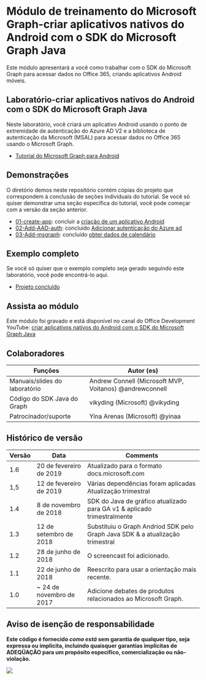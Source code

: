 # <a name="microsoft-graph-training-module---build-android-native-apps-with-the-microsoft-graph-java-sdk"></a>Módulo de treinamento do Microsoft Graph-criar aplicativos nativos do Android com o SDK do Microsoft Graph Java

Este módulo apresentará a você como trabalhar com o SDK do Microsoft Graph para acessar dados no Office 365, criando aplicativos Android móveis.

## <a name="lab---build-android-native-apps-with-the-microsoft-graph-java-sdk"></a>Laboratório-criar aplicativos nativos do Android com o SDK do Microsoft Graph Java

Neste laboratório, você criará um aplicativo Android usando o ponto de extremidade de autenticação do Azure AD V2 e a biblioteca de autenticação da Microsoft (MSAL) para acessar dados no Office 365 usando o Microsoft Graph.

- [Tutorial do Microsoft Graph para Android](https://docs.microsoft.com/graph/tutorials/android)

## <a name="demos"></a>Demonstrações

O [](./demos) diretório demos neste repositório contém cópias do projeto que correspondem à conclusão de seções individuais do tutorial. Se você só quiser demonstrar uma seção específica do tutorial, você pode começar com a versão da seção anterior.

- [01-create-app](demos/01-create-app): concluir a [criação de um aplicativo Android](https://docs.microsoft.com/graph/tutorials/android?tutorial-step=1)
- [02-Add-AAD-auth](demos/02-add-aad-auth): concluído [Adicionar autenticação do Azure ad](https://docs.microsoft.com/graph/tutorials/android?tutorial-step=3)
- [03-Add-msgraph](demos/03-add-msgraph): concluído [obter dados de calendário](https://docs.microsoft.com/graph/tutorials/android?tutorial-step=4)

## <a name="completed-sample"></a>Exemplo completo

Se você só quiser que o exemplo completo seja gerado seguindo este laboratório, você pode encontrá-lo aqui.

- [Projeto concluído](demos/03-add-msgraph)

## <a name="watch-the-module"></a>Assista ao módulo

Este módulo foi gravado e está disponível no canal do Office Development YouTube: [criar aplicativos nativos do Android com o SDK do Microsoft Graph Java](https://youtu.be/Yk0FMwXanck)

## <a name="contributors"></a>Colaboradores

| Funções                | Autor (es)                                               |
| -------------------- | ------------------------------------------------------- |
| Manuais/slides do laboratório | Andrew Connell (Microsoft MVP, Voitanos) @andrewconnell |
| Código do SDK Java do Graph  | vikyding (Microsoft) @vikyding                          |
| Patrocinador/suporte    | Yina Arenas (Microsoft) @yinaa                          |

## <a name="version-history"></a>Histórico de versão

| Versão | Data               | Comments                                                                   |
| ------- | ------------------ | -------------------------------------------------------------------------- |
| 1.6     | 20 de fevereiro de 2019  | Atualizado para o formato docs.microsoft.com      |
| 1,5     | 12 de fevereiro de 2019  | Várias dependências foram aplicadas Atualização trimestral                    |
| 1.4     | 8 de novembro de 2018   | SDK do Java de gráfico atualizado para GA v1 & aplicado trimestralmente                |
| 1.3     | 12 de setembro de 2018 | Substituiu o Graph Andriod SDK pelo Graph Java SDK & a atualização trimestral |
| 1.2     | 28 de junho de 2018      | O screencast foi adicionado.                                                          |
| 1.1     | 22 de junho de 2018      | Reescrito para usar a orientação mais recente.                                          |
| 1.0     | ~ 24 de novembro de 2017 | Adicione debates de produtos relacionados ao Microsoft Graph.                             |

## <a name="disclaimer"></a>Aviso de isenção de responsabilidade

**Este código é fornecido _como está_ sem garantia de qualquer tipo, seja expressa ou implícita, incluindo quaisquer garantias implícitas de ADEQÜAÇÃO para um propósito específico, comercialização ou não-violação.**

<img src="https://telemetry.sharepointpnp.com/msgraph-training-android" />
